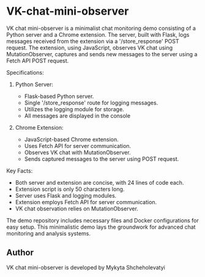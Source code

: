 # VK-chat-mini-observer

VK chat mini-observer is a minimalist chat monitoring demo consisting of a Python server and a Chrome extension. The server, built with Flask, logs messages received from the extension via a '/store_response' POST request. The extension, using JavaScript, observes VK chat using MutationObserver, captures and sends new messages to the server using a Fetch API POST request.

Specifications:
1. Python Server:
   - Flask-based Python server.
   - Single '/store_response' route for logging messages.
   - Utilizes the logging module for storage.
   - All messages are displayed in the console

2. Chrome Extension:
   - JavaScript-based Chrome extension.
   - Uses Fetch API for server communication.
   - Observes VK chat with MutationObserver.
   - Sends captured messages to the server using POST request.

Key Facts:
- Both server and extension are concise, with 24 lines of code each.
- Extension script is only 50 characters long.
- Server uses Flask and logging modules.
- Extension employs Fetch API for server communication.
- VK chat observation relies on MutationObserver.

The demo repository includes necessary files and Docker configurations for easy setup. This minimalistic demo lays the groundwork for advanced chat monitoring and analysis systems.


## Author

VK chat mini-observer is developed by Mykyta Shcheholevatyi
